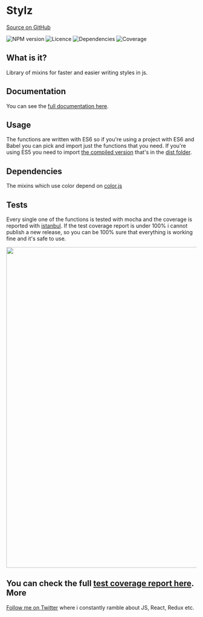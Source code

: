 # Stylz
[Source on GitHub](https://github.com/kitze/kitze-js-helpers)

![NPM version](https://img.shields.io/npm/v/stylz.svg)
![Licence](https://img.shields.io/npm/l/stylz.svg)
![Dependencies](https://img.shields.io/david/kitze/kitze-js-helpers.svg)
![Coverage](https://img.shields.io/codecov/c/github/kitze/stylz.svg)

What is it?
-------
Library of mixins for faster and easier writing styles in js.

Documentation
-------
You can see the [full documentation here](http://stylz.surge.sh/).

Usage
-------
The functions are written with ES6 so if you're using a project with ES6 and Babel you can pick and import just the functions that you need. If you're using ES5 you need to import [the compiled version](https://github.com/kitze/stylz/blob/master/dist/stylz.min.js) that's in the [dist folder](https://github.com/kitze/stylz/tree/master/dist).

Dependencies
-------
The mixins which use color depend on [color.js](https://www.npmjs.com/package/color)

Tests
-------
Every single one of the functions is tested with mocha and the coverage is reported with [istanbul](https://github.com/gotwarlost/istanbul).
If the test coverage report is under 100% i cannot publish a new release, so you can be 100% sure that everything is working fine and it's safe to use.

<img src="https://i.imgur.com/kGjoQKJ.png" width="850">

You can check the full [test coverage report here](http://stylz-coverage.surge.sh/src/mixins/index.html).
More
-------
[Follow me on Twitter](https://twitter.com/thekitze) where i constantly ramble about JS, React, Redux etc. 